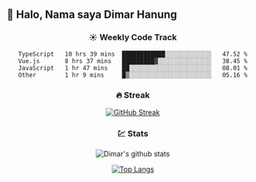 ## 👋 Halo, Nama saya **Dimar Hanung**

<center>

### :sunny: Weekly Code Track
<!--START_SECTION:waka-->

```text
TypeScript   10 hrs 39 mins  ████████████░░░░░░░░░░░░░   47.52 %
Vue.js       8 hrs 37 mins   █████████▓░░░░░░░░░░░░░░░   38.45 %
JavaScript   1 hr 47 mins    ██░░░░░░░░░░░░░░░░░░░░░░░   08.01 %
Other        1 hr 9 mins     █▒░░░░░░░░░░░░░░░░░░░░░░░   05.16 %
```

<!--END_SECTION:waka-->

### :fire: Streak

[![GitHub Streak](http://github-readme-streak-stats.herokuapp.com?user=dimar-hanung)](https://git.io/streak-stats)

### :chart: Stats

![Dimar's github stats](https://github-readme-stats.vercel.app/api?username=dimar-hanung&show_icons=true&theme=vue)

[![Top Langs](https://github-readme-stats.vercel.app/api/top-langs/?username=dimar-hanung)](#)

</center>
